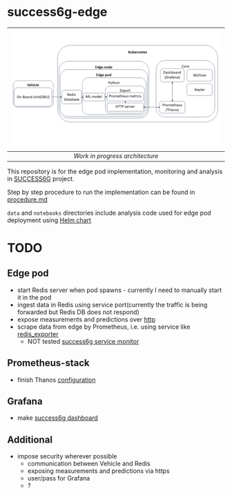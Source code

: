 # success6g-edge

| ![Work_in_progress_architecture](img/success6g_edge_architecture.png "Work in progress architecture") |
| :---------------------------------------------------------------------------------------------------: |
|                                    *Work in progress architecture*                                    |

This repository is for the edge pod implementation, monitoring and analysis in [SUCCESS6G](https://success-6g-project.cttc.es/) project.

Step by step procedure to run the implementation can be found in [procedure.md](https://github.com/5uperpalo/success6g-edge/procedure.md)

`data` and `notebooks` directories include analysis code used for edge pod deployment using [Helm chart](https://github.com/5uperpalo/success6g-edge-helm-chart)

# TODO

## Edge pod
* start Redis server when pod spawns - currently I need to manually start it in the pod
* ingest data in Redis using service port(currently the traffic is being forwarded but Redis DB does not respond)
* expose measurements and predictions over [http](https://prometheus.github.io/client_python/exporting/http/)
* scrape data from edge by Prometheus, i.e. using service like [redis_exporter](https://github.com/5uperpalo/success6g-edge/configs/prometheus_kepler_service_monitor.yaml)
  * NOT tested [success6g service monitor](https://github.com/5uperpalo/success6g-edge/prometheus_success6g_edge_service_monitor.yaml)

## Prometheus-stack
* finish Thanos [configuration](https://github.com/5uperpalo/success6g-edge/configs/prometheus_stack.yaml)

## Grafana
* make [success6g dashboard](https://github.com/5uperpalo/success6g-edge/configs/success6g_dashboard.json)

## Additional
* impose security wherever possible
  * communication between Vehicle and Redis
  * exposing measurements and predictions via https
  * user/pass for Grafana
  * ?